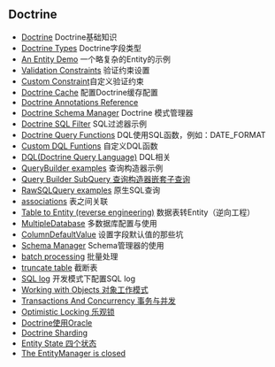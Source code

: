 ## Doctrine
- [Doctrine](Doctrine.md) Doctrine基础知识
- [Doctrine Types](Types.md) Doctrine字段类型
- [An Entity Demo](Entity.md) 一个略复杂的Entity的示例
- [Validation Constraints](constraints.md) 验证约束设置
- [Custom Constraint](custom_constraint.md)自定义验证约束
- [Doctrine Cache](DoctrineCache.md) 配置Doctrine缓存配置
- [Doctrine Annotations Reference](DoctrineAnnotationsReference.md)
- [Doctrine Schema Manager](DoctrineSchemaManager.md) Doctrine 模式管理器
- [Doctrine SQL Filter](SQLFilter.md) SQL过滤器示例
- [Doctrine Query Functions](DoctrineQueryFunctions.md) DQL使用SQL函数，例如：DATE_FORMAT
- [Custom DQL Funtions](CustomDQLFunctions.md) 自定义DQL函数
- [DQL(Doctrine Query Language)](DQL.md) DQL相关
- [QueryBuilder examples](QueryBuilder.md "QueryBuilder") 查询构造器示例
- [Query Builder SubQuery 查询构造器嵌套子查询](QueryBuilderSubQuery.md)
- [RawSQLQuery examples](RawSQLQuery.md "RawSQLQuery") 原生SQL查询
- [associations](associations.md) 表之间关联
- [Table to Entity (reverse engineering)](TableToEntity.md) 数据表转Entity（逆向工程）
- [MultipleDatabase](MultipleDatabase.md) 多数据库配置与使用
- [ColumnDefaultValue](ColumnDefaultValue.md) 设置字段默认值的那些坑
- [Schema Manager](Schema.md) Schema管理器的使用
- [batch processing](batch_processing.md) 批量处理
- [truncate table](trncate_table.md) 截断表
- [SQL log](sql_log.md) 开发模式下配置SQL log
- [Working with Objects 对象工作模式](WorkingWithObjects.md)
- [Transactions And Concurrency 事务与并发](TransactionsAndConcurrency.md) 
- [Optimistic Locking 乐观锁](OptimisticLocking.md)
- [Doctrine使用Oracle](Oracle.md)
- [Doctrine Sharding](sharding.md)
- [Entity State 四个状态](EntityState.md)
- [The EntityManager is closed](closed.md)
